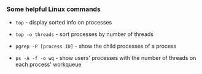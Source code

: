 ### Some helpful Linux commands

* `top` - display sorted info on processes
* `top -o threads` - sort processes by number of threads
* `pgrep -P [process ID]` - show the child processes of a process

* `ps -A -f -o wq` - show users' processes with the number of threads on each process' workqueue


